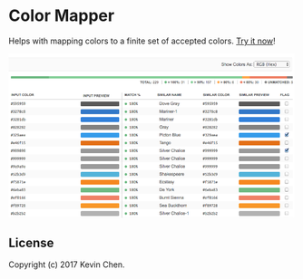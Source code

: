 Color Mapper
=========

Helps with mapping colors to a finite set of accepted colors. [Try it now](http://htmlpreview.github.io/?https://github.com/k39chen/ColorMapper/blob/master/index.html)!

![alt='promo.jpg'](promo.jpg)

License
-------------
Copyright (c) 2017 Kevin Chen.
